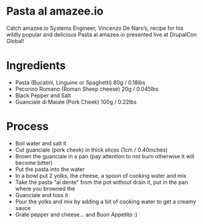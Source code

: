 # Pasta al amazee.io
Catch amazee.io Systems Engineer, Vincenzo De Naro’s, recipe for his wildly popular and delicious Pasta al amazee.io presented live at DrupalCon Global!

# Ingredients

- Pasta (Bucatini, Linguine or Spaghetti) 80g / 0.18lbs
- Pecorino Romano (Roman Sheep cheese) 20g / 0.045lbs
- Black Pepper and Salt
- Guanciale di Maiale (Pork Cheek) 100g / 0.22lbs


# Process
- Boil water and salt it
- Cut guanciale (pork cheek) in thick slices (1cm / 0.40inches)
- Brown the guanciale in a pan (pay attention to not burn otherwise it will become bitter)
- Put the pasta into the water
- In a bowl put 2 yolks, the cheese, a spoon of cooking water and mix
- Take the pasta "al dente" from the pot without drain it, put in the pan where you browned the
- Guanciale and toss it
- Pour the yolks and mix by adding a bit of cooking water to get a creamy sauce
- Grate pepper and cheese... and Buon Appetito :)
